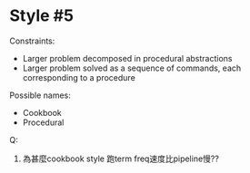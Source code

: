 Style #5
==============================

Constraints:

- Larger problem decomposed in procedural abstractions
- Larger problem solved as a sequence of commands, each corresponding to a procedure

Possible names:

- Cookbook
- Procedural

Q:
1. 為甚麼cookbook style 跑term freq速度比pipeline慢??
